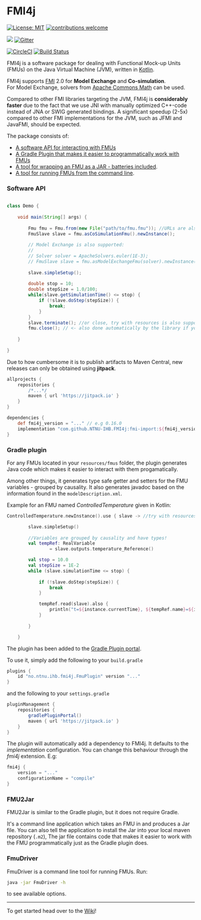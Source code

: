 # FMI4j #

[![License: MIT](https://img.shields.io/badge/License-MIT-yellow.svg)](https://opensource.org/licenses/MIT)
[![contributions welcome](https://img.shields.io/badge/contributions-welcome-brightgreen.svg?style=flat)](https://github.com/SFI-Mechatronics/FMI4j/issues)

[![](https://jitpack.io/v/NTNU-IHB/FMI4j.svg)](https://jitpack.io/#NTNU-IHB/FMI4j) 
[![Gitter](https://badges.gitter.im/NTNU-IHB/FMI4j.svg)](https://gitter.im/NTNU-IHB/FMI4j?utm_source=badge&utm_medium=badge&utm_campaign=pr-badge)


[![CircleCI](https://circleci.com/gh/NTNU-IHB/FMI4j/tree/master.svg?style=svg)](https://circleci.com/gh/NTNU-IHB/FMI4j/tree/master)
[![Build Status](https://dev.azure.com/laht/laht/_apis/build/status/NTNU-IHB.FMI4j?branchName=master)](https://dev.azure.com/laht/laht/_build/latest?definitionId=2&branchName=master)


FMI4j is a software package for dealing with Functional Mock-up Units (FMUs) on the Java Virtual Machine (JVM), written in [Kotlin](https://kotlinlang.org/). 

FMI4j supports [FMI](http://fmi-standard.org/) 2.0 for **Model Exchange** and **Co-simulation**. <br/>
For Model Exchange, solvers from [Apache Commons Math](http://commons.apache.org/proper/commons-math/userguide/ode.html) can be used.

Compared to other FMI libraries targeting the JVM, FMI4j is **considerably faster** due to the fact that we use JNI with manually optimized C++-code instead of JNA or SWIG generated bindings. 
A significant speedup (2-5x) compared to other FMI implementations for the JVM, such as JFMI and JavaFMI, should be expected. 

The package consists of:
* [A software API for interacting with FMUs](#api)
* [A Gradle Plugin that makes it easier to programmatically work with FMUs](#plugin)
* [A tool for wrapping an FMU as a JAR - batteries included](#fmu2jar).
* [A tool for running FMUs from the command line](#fmudriver).


### <a name="api"></a> Software API 

```java

class Demo {
    
    void main(String[] args) {
        
        Fmu fmu = Fmu.from(new File("path/to/fmu.fmu")); //URLs are also supported
        FmuSlave slave = fmu.asCoSimulationFmu().newInstance();
        
        // Model Exchange is also supported:
        //
        // Solver solver = ApacheSolvers.euler(1E-3);
        // FmuSlave slave = fmu.asModelExchangeFmu(solver).newInstance(); 
        
        slave.simpleSetup();
        
        double stop = 10;
        double stepSize = 1.0/100;
        while(slave.getSimulationTime() <= stop) {
            if (!slave.doStep(stepSize)) {
                break;
            }
        }
        slave.terminate(); //or close, try with resources is also supported
        fmu.close(); // <- also done automatically by the library if you forget to do it yourself
        
    }
    
}
```

Due to how cumbersome it is to publish artifacts to Maven Central, new releases can only be obtained using __jitpack__.

```groovy
allprojects {
    repositories {
        /*...*/
        maven { url 'https://jitpack.io' }
    }
}

dependencies {
    def fmi4j_version = "..." // e.g 0.16.0
    implementation "com.github.NTNU-IHB.FMI4j:fmi-import:${fmi4j_version}"
}
```

### <a name="plugin"></a> Gradle plugin

For any FMUs located in your ```resources/fmus``` folder, the plugin generates Java code which makes it easier to interact with them progamatically.

Among other things, it generates type safe getter and setters for the FMU variables - grouped by causality. 
It also generates javadoc based on the information found in the ```modelDescription.xml```.

Example for an FMU named _ControlledTemperature_ given in Kotlin:

```kotlin
ControlledTemperature.newInstance().use { slave -> //try with resources

        slave.simpleSetup()
        
        //Variables are grouped by causality and have types!
        val tempRef: RealVariable 
                = slave.outputs.temperature_Reference()

        val stop = 10.0
        val stepSize = 1E-2
        while (slave.simulationTime <= stop) {
            
            if (!slave.doStep(stepSize)) {
                break
            }

            tempRef.read(slave).also {
                println("t=${instance.currentTime}, ${tempRef.name}=${it.value}")
            }
            
        }

    }
```

The plugin has been added to the [Gradle Plugin portal](https://plugins.gradle.org/plugin/no.ntnu.ihb.fmi4j.FmuPlugin).

To use it, simply add the following to your ```build.gradle```

```groovy
plugins {
    id "no.ntnu.ihb.fmi4j.FmuPlugin" version "..."
}
```

and the following to your ``settings.gradle``

```groovy
pluginManagement {
    repositories {
        gradlePluginPortal()
        maven { url 'https://jitpack.io' }
    }
}
```

The plugin will automatically add a dependency to FMI4j. It defaults to the _implementation_ configuration. You can change this behaviour through the _fmi4j_ extension. E.g:

```groovy
fmi4j {
    version = "..."
    configurationName = "compile"
}
```

### <a name="fmu2jar"></a> FMU2Jar

FMU2Jar is similar to the Gradle plugin, but it does not require Gradle. 

It's a command line application which takes an FMU in and produces a Jar file. 
You can also tell the application to install the Jar into your local maven repository (``.m2``),
The jar file contains code that makes it easier to work with the FMU programmatically just as the Gradle plugin does. 


### <a name="fmudriver"></a> FmuDriver

FmuDriver is a command line tool for running FMUs. Run: 

```bash
java -jar FmuDriver -h
```

to see available options.


___

To get started head over to the [Wiki](https://github.com/NTNU-IHB/FMI4j/wiki)!

